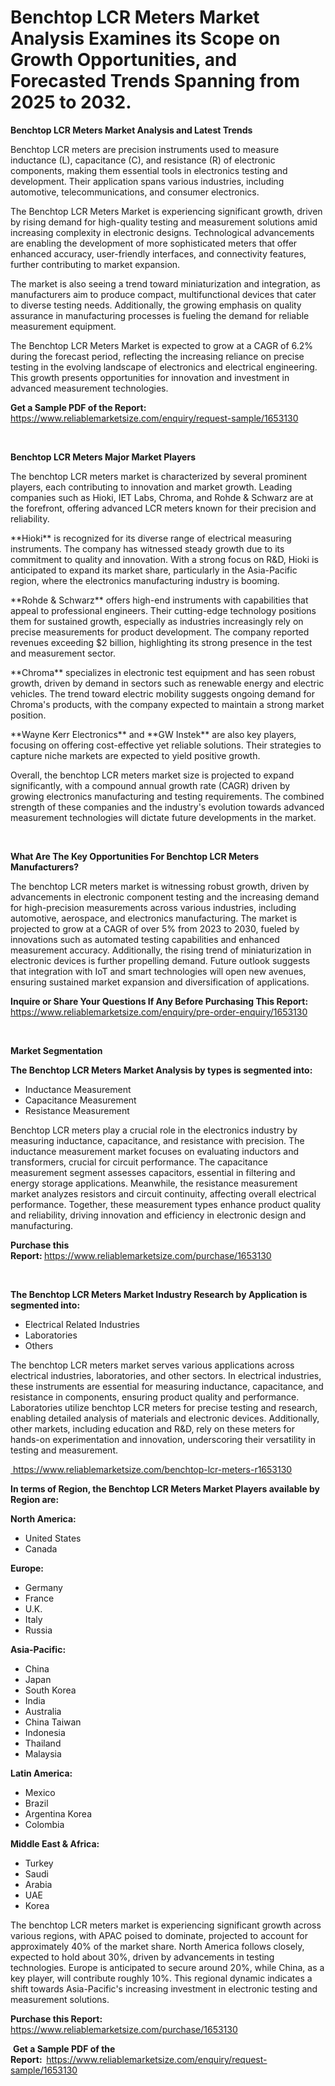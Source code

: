 <p><h1>Benchtop LCR Meters Market Analysis Examines its Scope on Growth Opportunities, and Forecasted Trends Spanning from 2025 to 2032.</h1></p><p><strong>Benchtop LCR Meters Market Analysis and Latest Trends</strong></p>
<p><p>Benchtop LCR meters are precision instruments used to measure inductance (L), capacitance (C), and resistance (R) of electronic components, making them essential tools in electronics testing and development. Their application spans various industries, including automotive, telecommunications, and consumer electronics. </p><p>The Benchtop LCR Meters Market is experiencing significant growth, driven by rising demand for high-quality testing and measurement solutions amid increasing complexity in electronic designs. Technological advancements are enabling the development of more sophisticated meters that offer enhanced accuracy, user-friendly interfaces, and connectivity features, further contributing to market expansion. </p><p>The market is also seeing a trend toward miniaturization and integration, as manufacturers aim to produce compact, multifunctional devices that cater to diverse testing needs. Additionally, the growing emphasis on quality assurance in manufacturing processes is fueling the demand for reliable measurement equipment. </p><p>The Benchtop LCR Meters Market is expected to grow at a CAGR of 6.2% during the forecast period, reflecting the increasing reliance on precise testing in the evolving landscape of electronics and electrical engineering. This growth presents opportunities for innovation and investment in advanced measurement technologies.</p></p>
<p><strong>Get a Sample PDF of the Report:&nbsp;</strong> <a href="https://www.reliablemarketsize.com/enquiry/request-sample/1653130?utm_campaign=3264&utm_medium=2&utm_source=Github&utm_content=ia&utm_term=18042025&utm_id=benchtop-lcr-meters">https://www.reliablemarketsize.com/enquiry/request-sample/1653130</a></p>
<p>&nbsp;</p>
<p><strong>Benchtop LCR Meters Major Market Players</strong></p>
<p><p>The benchtop LCR meters market is characterized by several prominent players, each contributing to innovation and market growth. Leading companies such as Hioki, IET Labs, Chroma, and Rohde & Schwarz are at the forefront, offering advanced LCR meters known for their precision and reliability.</p><p>**Hioki** is recognized for its diverse range of electrical measuring instruments. The company has witnessed steady growth due to its commitment to quality and innovation. With a strong focus on R&D, Hioki is anticipated to expand its market share, particularly in the Asia-Pacific region, where the electronics manufacturing industry is booming.</p><p>**Rohde & Schwarz** offers high-end instruments with capabilities that appeal to professional engineers. Their cutting-edge technology positions them for sustained growth, especially as industries increasingly rely on precise measurements for product development. The company reported revenues exceeding $2 billion, highlighting its strong presence in the test and measurement sector.</p><p>**Chroma** specializes in electronic test equipment and has seen robust growth, driven by demand in sectors such as renewable energy and electric vehicles. The trend toward electric mobility suggests ongoing demand for Chroma's products, with the company expected to maintain a strong market position.</p><p>**Wayne Kerr Electronics** and **GW Instek** are also key players, focusing on offering cost-effective yet reliable solutions. Their strategies to capture niche markets are expected to yield positive growth.</p><p>Overall, the benchtop LCR meters market size is projected to expand significantly, with a compound annual growth rate (CAGR) driven by growing electronics manufacturing and testing requirements. The combined strength of these companies and the industry's evolution towards advanced measurement technologies will dictate future developments in the market.</p></p>
<p>&nbsp;</p>
<p><strong>What Are The Key Opportunities For Benchtop LCR Meters Manufacturers?</strong></p>
<p><p>The benchtop LCR meters market is witnessing robust growth, driven by advancements in electronic component testing and the increasing demand for high-precision measurements across various industries, including automotive, aerospace, and electronics manufacturing. The market is projected to grow at a CAGR of over 5% from 2023 to 2030, fueled by innovations such as automated testing capabilities and enhanced measurement accuracy. Additionally, the rising trend of miniaturization in electronic devices is further propelling demand. Future outlook suggests that integration with IoT and smart technologies will open new avenues, ensuring sustained market expansion and diversification of applications.</p></p>
<p><strong>Inquire or Share Your Questions If Any Before Purchasing This Report:</strong> <a href="https://www.reliablemarketsize.com/enquiry/pre-order-enquiry/1653130?utm_campaign=3264&utm_medium=2&utm_source=Github&utm_content=ia&utm_term=18042025&utm_id=benchtop-lcr-meters">https://www.reliablemarketsize.com/enquiry/pre-order-enquiry/1653130</a></p>
<p>&nbsp;</p>
<p><strong>Market Segmentation</strong></p>
<p><strong>The Benchtop LCR Meters Market Analysis by types is segmented into:</strong></p>
<p><ul><li>Inductance Measurement</li><li>Capacitance Measurement</li><li>Resistance Measurement</li></ul></p>
<p><p>Benchtop LCR meters play a crucial role in the electronics industry by measuring inductance, capacitance, and resistance with precision. The inductance measurement market focuses on evaluating inductors and transformers, crucial for circuit performance. The capacitance measurement segment assesses capacitors, essential in filtering and energy storage applications. Meanwhile, the resistance measurement market analyzes resistors and circuit continuity, affecting overall electrical performance. Together, these measurement types enhance product quality and reliability, driving innovation and efficiency in electronic design and manufacturing.</p></p>
<p><strong>Purchase this Report:&nbsp;</strong><a href="https://www.reliablemarketsize.com/purchase/1653130?utm_campaign=3264&utm_medium=2&utm_source=Github&utm_content=ia&utm_term=18042025&utm_id=benchtop-lcr-meters">https://www.reliablemarketsize.com/purchase/1653130</a></p>
<p>&nbsp;</p>
<p><strong>The Benchtop LCR Meters Market Industry Research by Application is segmented into:</strong></p>
<p><ul><li>Electrical Related Industries</li><li>Laboratories</li><li>Others</li></ul></p>
<p><p>The benchtop LCR meters market serves various applications across electrical industries, laboratories, and other sectors. In electrical industries, these instruments are essential for measuring inductance, capacitance, and resistance in components, ensuring product quality and performance. Laboratories utilize benchtop LCR meters for precise testing and research, enabling detailed analysis of materials and electronic devices. Additionally, other markets, including education and R&D, rely on these meters for hands-on experimentation and innovation, underscoring their versatility in testing and measurement.</p></p>
<p><a href="https://www.reliablemarketsize.com/benchtop-lcr-meters-r1653130?utm_campaign=3264&utm_medium=2&utm_source=Github&utm_content=ia&utm_term=18042025&utm_id=benchtop-lcr-meters">&nbsp;https://www.reliablemarketsize.com/benchtop-lcr-meters-r1653130</a></p>
<p><strong>In terms of Region, the Benchtop LCR Meters Market Players available by Region are:</strong></p>
<p>
    <p> <strong> North America: </strong>
        <ul>
            <li>United States</li>
            <li>Canada</li>
        </ul>
        </p> 
    <p> <strong> Europe: </strong>
        <ul>
            <li>Germany</li>
            <li>France</li>
            <li>U.K.</li>
            <li>Italy</li>
            <li>Russia</li>
        </ul>
        </p> 
    <p> <strong> Asia-Pacific: </strong>
        <ul>
            <li>China</li>
            <li>Japan</li>
            <li>South Korea</li>
            <li>India</li>
            <li>Australia</li>
            <li>China Taiwan</li>
            <li>Indonesia</li>
            <li>Thailand</li>
            <li>Malaysia</li>
        </ul>
        </p> 
    <p> <strong> Latin America: </strong>
        <ul>
            <li>Mexico</li>
            <li>Brazil</li>
            <li>Argentina Korea</li>
            <li>Colombia</li>
        </ul>
        </p> 
    <p> <strong> Middle East & Africa: </strong>
        <ul>
            <li>Turkey</li>
            <li>Saudi</li>
            <li>Arabia</li>
            <li>UAE</li>
            <li>Korea</li>
        </ul>
    </p>
    </p>
<p><p>The benchtop LCR meters market is experiencing significant growth across various regions, with APAC poised to dominate, projected to account for approximately 40% of the market share. North America follows closely, expected to hold about 30%, driven by advancements in testing technologies. Europe is anticipated to secure around 20%, while China, as a key player, will contribute roughly 10%. This regional dynamic indicates a shift towards Asia-Pacific's increasing investment in electronic testing and measurement solutions.</p></p>
<p><strong>Purchase this Report: </strong><a href="https://www.reliablemarketsize.com/purchase/1653130?utm_campaign=3264&utm_medium=2&utm_source=Github&utm_content=ia&utm_term=18042025&utm_id=benchtop-lcr-meters">https://www.reliablemarketsize.com/purchase/1653130</a></p>
<p>&nbsp;<strong>Get a Sample PDF of the Report:&nbsp;&nbsp;</strong><a href="https://www.reliablemarketsize.com/enquiry/request-sample/1653130?utm_campaign=3264&utm_medium=2&utm_source=Github&utm_content=ia&utm_term=18042025&utm_id=benchtop-lcr-meters">https://www.reliablemarketsize.com/enquiry/request-sample/1653130</a></p>
<p><strong></strong></p>
<p><p></p><p></p><p></p></p>